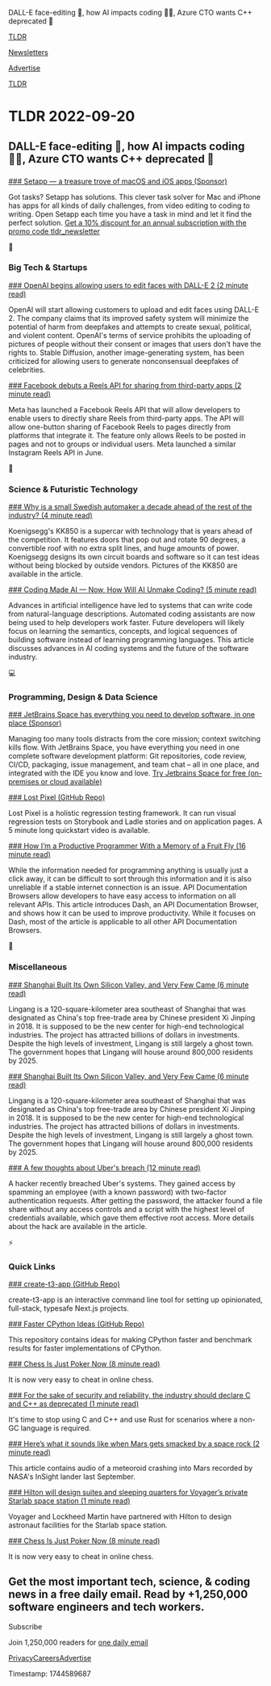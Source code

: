 DALL-E face-editing 🧑, how AI impacts coding 👨‍💻, Azure CTO wants C++ deprecated 🛑

[TLDR](/)

[Newsletters](/newsletters)

[Advertise](https://advertise.tldr.tech/)

[TLDR](/)

# TLDR 2022-09-20

## DALL-E face-editing 🧑, how AI impacts coding 👨‍💻, Azure CTO wants C++ deprecated 🛑

### 

[### Setapp — a treasure trove of macOS and iOS apps (Sponsor)](https://my.setapp.com/redeem)

Got tasks? Setapp has solutions. This clever task solver for Mac and iPhone has apps for all kinds of daily challenges, from video editing to coding to writing. Open Setapp each time you have a task in mind and let it find the perfect solution. [Get a 10% discount for an annual subscription with the promo code tldr\_newsletter](https://my.setapp.com/redeem)

📱

### Big Tech & Startups

[### OpenAI begins allowing users to edit faces with DALL-E 2 (2 minute read)](https://techcrunch.com/2022/09/19/openai-begins-allowing-users-to-edit-faces-with-dall-e-2/?utm_source=tldrnewsletter)

OpenAI will start allowing customers to upload and edit faces using DALL-E 2. The company claims that its improved safety system will minimize the potential of harm from deepfakes and attempts to create sexual, political, and violent content. OpenAI's terms of service prohibits the uploading of pictures of people without their consent or images that users don't have the rights to. Stable Diffusion, another image-generating system, has been criticized for allowing users to generate nonconsensual deepfakes of celebrities.

[### Facebook debuts a Reels API for sharing from third-party apps (2 minute read)](https://techcrunch.com/2022/09/19/facebook-is-launching-a-reels-api-for-developers/?utm_source=tldrnewsletter)

Meta has launched a Facebook Reels API that will allow developers to enable users to directly share Reels from third-party apps. The API will allow one-button sharing of Facebook Reels to pages directly from platforms that integrate it. The feature only allows Reels to be posted in pages and not to groups or individual users. Meta launched a similar Instagram Reels API in June.

🚀

### Science & Futuristic Technology

[### Why is a small Swedish automaker a decade ahead of the rest of the industry? (4 minute read)](https://arstechnica.com/cars/2022/09/why-is-a-small-swedish-automaker-a-decade-ahead-of-the-rest-of-the-industry/?comments=1?utm_source=tldrnewsletter)

Koenigsegg's KK850 is a supercar with technology that is years ahead of the competition. It features doors that pop out and rotate 90 degrees, a convertible roof with no extra split lines, and huge amounts of power. Koenigsegg designs its own circuit boards and software so it can test ideas without being blocked by outside vendors. Pictures of the KK850 are available in the article.

[### Coding Made AI — Now, How Will AI Unmake Coding? (5 minute read)](https://spectrum.ieee.org/ai-code-generation-language-models?utm_source=tldrnewsletter)

Advances in artificial intelligence have led to systems that can write code from natural-language descriptions. Automated coding assistants are now being used to help developers work faster. Future developers will likely focus on learning the semantics, concepts, and logical sequences of building software instead of learning programming languages. This article discusses advances in AI coding systems and the future of the software industry.

💻

### Programming, Design & Data Science

[### JetBrains Space has everything you need to develop software, in one place (Sponsor)](https://www.jetbrains.com/space/?utm_source=tldr_newsletter&amp;utm_medium=cpc&amp;utm_campaign=tldr_space_sept20)

Managing too many tools distracts from the core mission; context switching kills flow. With JetBrains Space, you have everything you need in one complete software development platform: Git repositories, code review, CI/CD, packaging, issue management, and team chat – all in one place, and integrated with the IDE you know and love. [Try Jetbrains Space for free (on-premises or cloud available)](https://www.jetbrains.com/space/?utm_source=tldr_newsletter&utm_medium=cpc&utm_campaign=tldr_space_sept20)

[### Lost Pixel (GitHub Repo)](https://github.com/lost-pixel/lost-pixel?utm_source=tldrnewsletter)

Lost Pixel is a holistic regression testing framework. It can run visual regression tests on Storybook and Ladle stories and on application pages. A 5 minute long quickstart video is available.

[### How I’m a Productive Programmer With a Memory of a Fruit Fly (16 minute read)](https://hynek.me/articles/productive-fruit-fly-programmer/?utm_source=tldrnewsletter)

While the information needed for programming anything is usually just a click away, it can be difficult to sort through this information and it is also unreliable if a stable internet connection is an issue. API Documentation Browsers allow developers to have easy access to information on all relevant APIs. This article introduces Dash, an API Documentation Browser, and shows how it can be used to improve productivity. While it focuses on Dash, most of the article is applicable to all other API Documentation Browsers.

🎁

### Miscellaneous

[### Shanghai Built Its Own Silicon Valley, and Very Few Came (6 minute read)](https://archive.ph/5ieei?utm_source=tldrnewsletter)

Lingang is a 120-square-kilometer area southeast of Shanghai that was designated as China's top free-trade area by Chinese president Xi Jinping in 2018. It is supposed to be the new center for high-end technological industries. The project has attracted billions of dollars in investments. Despite the high levels of investment, Lingang is still largely a ghost town. The government hopes that Lingang will house around 800,000 residents by 2025.

[### Shanghai Built Its Own Silicon Valley, and Very Few Came (6 minute read)](https://archive.ph/5ieEI?utm_source=tldrnewsletter)

Lingang is a 120-square-kilometer area southeast of Shanghai that was designated as China's top free-trade area by Chinese president Xi Jinping in 2018. It is supposed to be the new center for high-end technological industries. The project has attracted billions of dollars in investments. Despite the high levels of investment, Lingang is still largely a ghost town. The government hopes that Lingang will house around 800,000 residents by 2025.

[### A few thoughts about Uber's breach (12 minute read)](https://cendyne.dev/posts/2022-09-19-a-few-thoughts-about-ubers-breach.html?utm_source=tldrnewsletter)

A hacker recently breached Uber's systems. They gained access by spamming an employee (with a known password) with two-factor authentication requests. After getting the password, the attacker found a file share without any access controls and a script with the highest level of credentials available, which gave them effective root access. More details about the hack are available in the article.

⚡

### Quick Links

[### create-t3-app (GitHub Repo)](https://github.com/t3-oss/create-t3-app?utm_source=tldrnewsletter)

create-t3-app is an interactive command line tool for setting up opinionated, full-stack, typesafe Next.js projects.

[### Faster CPython Ideas (GitHub Repo)](https://github.com/faster-cpython/ideas?utm_source=tldrnewsletter)

This repository contains ideas for making CPython faster and benchmark results for faster implementations of CPython.

[### Chess Is Just Poker Now (8 minute read)](https://archive.ph/mf7iw?utm_source=tldrnewsletter)

It is now very easy to cheat in online chess.

[### For the sake of security and reliability, the industry should declare C and C++ as deprecated (1 minute read)](https://threadreaderapp.com/markrussinovich/status/1571995117233504257)

It's time to stop using C and C++ and use Rust for scenarios where a non-GC language is required.

[### Here’s what it sounds like when Mars gets smacked by a space rock (2 minute read)](https://www.theverge.com/2022/9/19/23361764/nasa-mars-insight-meteoroid-impact-bloop?utm_source=tldrnewsletter)

This article contains audio of a meteoroid crashing into Mars recorded by NASA's InSight lander last September.

[### Hilton will design suites and sleeping quarters for Voyager’s private Starlab space station (1 minute read)](https://www.engadget.com/hilton-space-station-voyager-lockheed-martin-starlab-nanoracks-153207764.html?utm_source=tldrnewsletter)

Voyager and Lockheed Martin have partnered with Hilton to design astronaut facilities for the Starlab space station.

[### Chess Is Just Poker Now (8 minute read)](https://archive.ph/mf7iW?utm_source=tldrnewsletter)

It is now very easy to cheat in online chess.

## Get the most important tech, science, & coding news in a free daily email. Read by +1,250,000 software engineers and tech workers.

Subscribe

Join 1,250,000 readers for [one daily email](/api/latest/tech)

[Privacy](/privacy)[Careers](https://jobs.ashbyhq.com/tldr.tech)[Advertise](/tech/advertise)

Timestamp: 1744589687